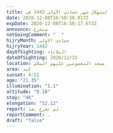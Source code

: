 ```yaml
---
title: استهلال شهر جمادى الأولى 1442 هـ
date: 2020-12-08T16:50:18.817Z
expDate: 2020-12-08T16:50:17.673Z
announce: ستخرج
notGoingComment: "  "
hijryMonth: جمادى الاولى
hijryYear: 1442
dayOfSighting: الثلاثاء
dateOfSighting: 2020/12/15
location: مسجد المعصومين عليهم السلام
area: كبد
sunset: 4:51
age: "21.35"
illumination: "1.1"
altitude: "8.18"
stay: "46"
elongation: "12.12"
report: لم تخرج بعد
reportComment: .
draft: "false"
---
```

